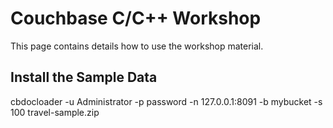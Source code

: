 # Couchbase C/C++ Workshop

This page contains details how to use the workshop material.

## Install the Sample Data

cbdocloader -u Administrator -p password -n 127.0.0.1:8091 -b mybucket -s 100 travel-sample.zip
